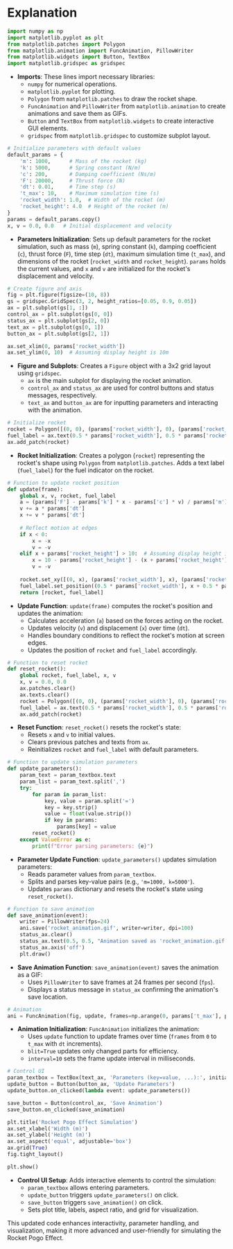 







# Explanation 

```python
import numpy as np
import matplotlib.pyplot as plt
from matplotlib.patches import Polygon
from matplotlib.animation import FuncAnimation, PillowWriter
from matplotlib.widgets import Button, TextBox
import matplotlib.gridspec as gridspec
```

- **Imports**: These lines import necessary libraries:
  - `numpy` for numerical operations.
  - `matplotlib.pyplot` for plotting.
  - `Polygon` from `matplotlib.patches` to draw the rocket shape.
  - `FuncAnimation` and `PillowWriter` from `matplotlib.animation` to create animations and save them as GIFs.
  - `Button` and `TextBox` from `matplotlib.widgets` to create interactive GUI elements.
  - `gridspec` from `matplotlib.gridspec` to customize subplot layout.

```python
# Initialize parameters with default values
default_params = {
    'm': 1000,      # Mass of the rocket (kg)
    'k': 5000,      # Spring constant (N/m)
    'c': 200,       # Damping coefficient (Ns/m)
    'F': 20000,     # Thrust force (N)
    'dt': 0.01,     # Time step (s)
    't_max': 10,    # Maximum simulation time (s)
    'rocket_width': 1.0,  # Width of the rocket (m)
    'rocket_height': 4.0  # Height of the rocket (m)
}
params = default_params.copy()
x, v = 0.0, 0.0   # Initial displacement and velocity
```

- **Parameters Initialization**: Sets up default parameters for the rocket simulation, such as mass (`m`), spring constant (`k`), damping coefficient (`c`), thrust force (`F`), time step (`dt`), maximum simulation time (`t_max`), and dimensions of the rocket (`rocket_width` and `rocket_height`). `params` holds the current values, and `x` and `v` are initialized for the rocket's displacement and velocity.

```python
# Create figure and axis
fig = plt.figure(figsize=(10, 8))
gs = gridspec.GridSpec(3, 2, height_ratios=[0.05, 0.9, 0.05])
ax = plt.subplot(gs[1, :])
control_ax = plt.subplot(gs[0, 0])
status_ax = plt.subplot(gs[2, 0])
text_ax = plt.subplot(gs[0, 1])
button_ax = plt.subplot(gs[2, 1])

ax.set_xlim(0, params['rocket_width'])
ax.set_ylim(0, 10)  # Assuming display height is 10m
```

- **Figure and Subplots**: Creates a `Figure` object with a 3x2 grid layout using `gridspec`. 
  - `ax` is the main subplot for displaying the rocket animation.
  - `control_ax` and `status_ax` are used for control buttons and status messages, respectively.
  - `text_ax` and `button_ax` are for inputting parameters and interacting with the animation.

```python
# Initialize rocket
rocket = Polygon([(0, 0), (params['rocket_width'], 0), (params['rocket_width'], params['rocket_height']), (0, params['rocket_height'])], closed=True, color='blue')
fuel_label = ax.text(0.5 * params['rocket_width'], 0.5 * params['rocket_height'], 'Fuel', ha='center', va='center', color='white', fontsize=12)
ax.add_patch(rocket)
```

- **Rocket Initialization**: Creates a polygon (`rocket`) representing the rocket's shape using `Polygon` from `matplotlib.patches`. Adds a text label (`fuel_label`) for the fuel indicator on the rocket.

```python
# Function to update rocket position
def update(frame):
    global x, v, rocket, fuel_label
    a = (params['F'] - params['k'] * x - params['c'] * v) / params['m']
    v += a * params['dt']
    x += v * params['dt']
    
    # Reflect motion at edges
    if x < 0:
        x = -x
        v = -v
    elif x + params['rocket_height'] > 10:  # Assuming display height is 10m
        x = 10 - params['rocket_height'] - (x + params['rocket_height'] - 10)
        v = -v
    
    rocket.set_xy([(0, x), (params['rocket_width'], x), (params['rocket_width'], x + params['rocket_height']), (0, x + params['rocket_height'])])
    fuel_label.set_position((0.5 * params['rocket_width'], x + 0.5 * params['rocket_height']))
    return [rocket, fuel_label]
```

- **Update Function**: `update(frame)` computes the rocket's position and updates the animation:
  - Calculates acceleration (`a`) based on the forces acting on the rocket.
  - Updates velocity (`v`) and displacement (`x`) over time (`dt`).
  - Handles boundary conditions to reflect the rocket's motion at screen edges.
  - Updates the position of `rocket` and `fuel_label` accordingly.

```python
# Function to reset rocket
def reset_rocket():
    global rocket, fuel_label, x, v
    x, v = 0.0, 0.0
    ax.patches.clear()
    ax.texts.clear()
    rocket = Polygon([(0, 0), (params['rocket_width'], 0), (params['rocket_width'], params['rocket_height']), (0, params['rocket_height'])], closed=True, color='blue')
    fuel_label = ax.text(0.5 * params['rocket_width'], 0.5 * params['rocket_height'], 'Fuel', ha='center', va='center', color='white', fontsize=12)
    ax.add_patch(rocket)
```

- **Reset Function**: `reset_rocket()` resets the rocket's state:
  - Resets `x` and `v` to initial values.
  - Clears previous patches and texts from `ax`.
  - Reinitializes `rocket` and `fuel_label` with default parameters.

```python
# Function to update simulation parameters
def update_parameters():
    param_text = param_textbox.text
    param_list = param_text.split(',')
    try:
        for param in param_list:
            key, value = param.split('=')
            key = key.strip()
            value = float(value.strip())
            if key in params:
                params[key] = value
        reset_rocket()
    except ValueError as e:
        print(f"Error parsing parameters: {e}")
```

- **Parameter Update Function**: `update_parameters()` updates simulation parameters:
  - Reads parameter values from `param_textbox`.
  - Splits and parses key-value pairs (e.g., `'m=1000, k=5000'`).
  - Updates `params` dictionary and resets the rocket's state using `reset_rocket()`.

```python
# Function to save animation
def save_animation(event):
    writer = PillowWriter(fps=24)
    ani.save('rocket_animation.gif', writer=writer, dpi=100)
    status_ax.clear()
    status_ax.text(0.5, 0.5, "Animation saved as 'rocket_animation.gif'.", ha='center', va='center', fontsize=12)
    status_ax.axis('off')
    plt.draw()
```

- **Save Animation Function**: `save_animation(event)` saves the animation as a GIF:
  - Uses `PillowWriter` to save frames at 24 frames per second (`fps`).
  - Displays a status message in `status_ax` confirming the animation's save location.

```python
# Animation
ani = FuncAnimation(fig, update, frames=np.arange(0, params['t_max'], params['dt']), blit=True, interval=10)
```

- **Animation Initialization**: `FuncAnimation` initializes the animation:
  - Uses `update` function to update frames over time (`frames` from `0` to `t_max` with `dt` increments).
  - `blit=True` updates only changed parts for efficiency.
  - `interval=10` sets the frame update interval in milliseconds.

```python
# Control UI
param_textbox = TextBox(text_ax, 'Parameters (key=value, ...):', initial="m=1000, k=5000, c=200, F=20000, dt=0.01, t_max=10")
update_button = Button(button_ax, 'Update Parameters')
update_button.on_clicked(lambda event: update_parameters())

save_button = Button(control_ax, 'Save Animation')
save_button.on_clicked(save_animation)

plt.title('Rocket Pogo Effect Simulation')
ax.set_xlabel('Width (m)')
ax.set_ylabel('Height (m)')
ax.set_aspect('equal', adjustable='box')
ax.grid(True)
fig.tight_layout()

plt.show()
```

- **Control UI Setup**: Adds interactive elements to control the simulation:
  - `param_textbox` allows entering parameters.
  - `update_button` triggers `update_parameters()` on click.
  - `save_button` triggers `save_animation()` on click.
  - Sets plot title, labels, aspect ratio, and grid for visualization.

This updated code enhances interactivity, parameter handling, and visualization, making it more advanced and user-friendly for simulating the Rocket Pogo Effect.
